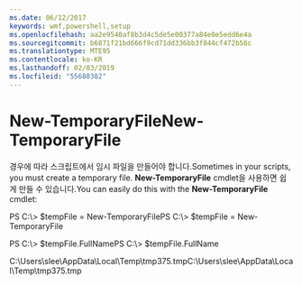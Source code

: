 ```yaml
---
ms.date: 06/12/2017
keywords: wmf,powershell,setup
ms.openlocfilehash: aa2e9540af8b3d4c5de5e00377a84e0e5edd6e4a
ms.sourcegitcommit: b6871f21bd666f9cd71dd336bb3f844cf472b56c
ms.translationtype: MTE95
ms.contentlocale: ko-KR
ms.lasthandoff: 02/03/2019
ms.locfileid: "55680382"
---
```

# <a name="new-temporaryfile"></a><span data-ttu-id="254cb-102">New-TemporaryFile</span><span class="sxs-lookup"><span data-stu-id="254cb-102">New-TemporaryFile</span></span>
<span data-ttu-id="254cb-103">경우에 따라 스크립트에서 임시 파일을 만들어야 합니다.</span><span class="sxs-lookup"><span data-stu-id="254cb-103">Sometimes in your scripts, you must create a temporary file.</span></span> <span data-ttu-id="254cb-104">**New-TemporaryFile** cmdlet을 사용하면 쉽게 만들 수 있습니다.</span><span class="sxs-lookup"><span data-stu-id="254cb-104">You can easily do this with the **New-TemporaryFile** cmdlet:</span></span>

<span data-ttu-id="254cb-105">PS C:\\&gt; $tempFile = New-TemporaryFile</span><span class="sxs-lookup"><span data-stu-id="254cb-105">PS C:\\&gt; $tempFile = New-TemporaryFile</span></span>

<span data-ttu-id="254cb-106">PS C:\\&gt; $tempFile.FullName</span><span class="sxs-lookup"><span data-stu-id="254cb-106">PS C:\\&gt; $tempFile.FullName</span></span>

<span data-ttu-id="254cb-107">C:\\Users\\slee\\AppData\\Local\\Temp\\tmp375.tmp</span><span class="sxs-lookup"><span data-stu-id="254cb-107">C:\\Users\\slee\\AppData\\Local\\Temp\\tmp375.tmp</span></span>
